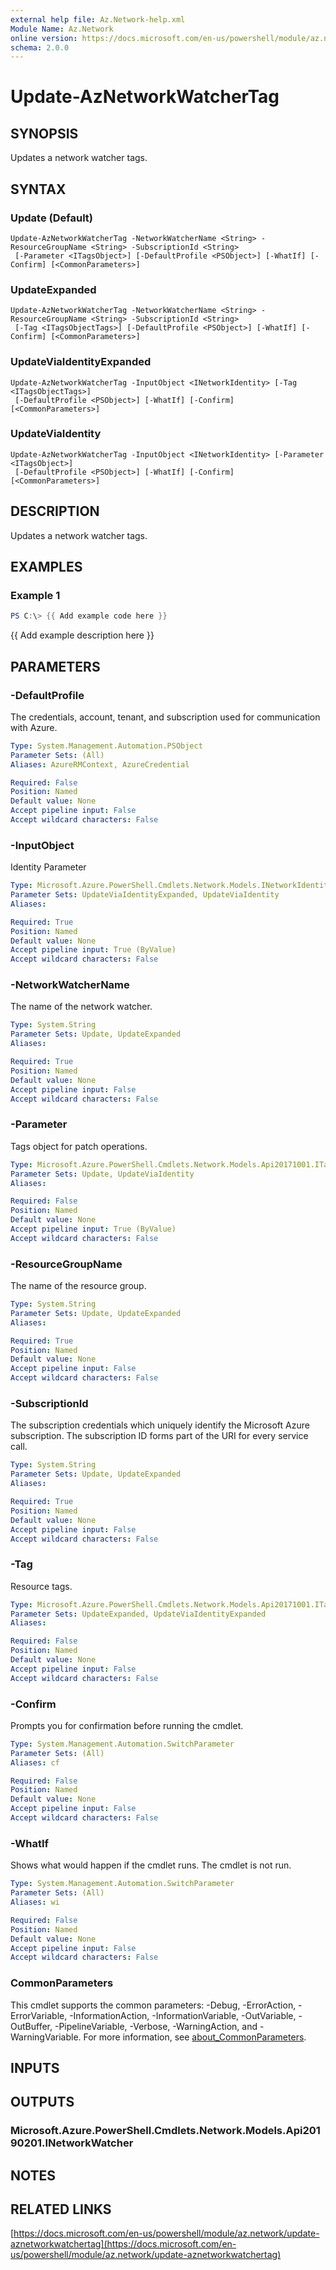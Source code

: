 ```yaml
---
external help file: Az.Network-help.xml
Module Name: Az.Network
online version: https://docs.microsoft.com/en-us/powershell/module/az.network/update-aznetworkwatchertag
schema: 2.0.0
---
```


# Update-AzNetworkWatcherTag

## SYNOPSIS
Updates a network watcher tags.

## SYNTAX

### Update (Default)
```
Update-AzNetworkWatcherTag -NetworkWatcherName <String> -ResourceGroupName <String> -SubscriptionId <String>
 [-Parameter <ITagsObject>] [-DefaultProfile <PSObject>] [-WhatIf] [-Confirm] [<CommonParameters>]
```

### UpdateExpanded
```
Update-AzNetworkWatcherTag -NetworkWatcherName <String> -ResourceGroupName <String> -SubscriptionId <String>
 [-Tag <ITagsObjectTags>] [-DefaultProfile <PSObject>] [-WhatIf] [-Confirm] [<CommonParameters>]
```

### UpdateViaIdentityExpanded
```
Update-AzNetworkWatcherTag -InputObject <INetworkIdentity> [-Tag <ITagsObjectTags>]
 [-DefaultProfile <PSObject>] [-WhatIf] [-Confirm] [<CommonParameters>]
```

### UpdateViaIdentity
```
Update-AzNetworkWatcherTag -InputObject <INetworkIdentity> [-Parameter <ITagsObject>]
 [-DefaultProfile <PSObject>] [-WhatIf] [-Confirm] [<CommonParameters>]
```

## DESCRIPTION
Updates a network watcher tags.

## EXAMPLES

### Example 1
```powershell
PS C:\> {{ Add example code here }}
```

{{ Add example description here }}

## PARAMETERS

### -DefaultProfile
The credentials, account, tenant, and subscription used for communication with Azure.

```yaml
Type: System.Management.Automation.PSObject
Parameter Sets: (All)
Aliases: AzureRMContext, AzureCredential

Required: False
Position: Named
Default value: None
Accept pipeline input: False
Accept wildcard characters: False
```

### -InputObject
Identity Parameter

```yaml
Type: Microsoft.Azure.PowerShell.Cmdlets.Network.Models.INetworkIdentity
Parameter Sets: UpdateViaIdentityExpanded, UpdateViaIdentity
Aliases:

Required: True
Position: Named
Default value: None
Accept pipeline input: True (ByValue)
Accept wildcard characters: False
```

### -NetworkWatcherName
The name of the network watcher.

```yaml
Type: System.String
Parameter Sets: Update, UpdateExpanded
Aliases:

Required: True
Position: Named
Default value: None
Accept pipeline input: False
Accept wildcard characters: False
```

### -Parameter
Tags object for patch operations.

```yaml
Type: Microsoft.Azure.PowerShell.Cmdlets.Network.Models.Api20171001.ITagsObject
Parameter Sets: Update, UpdateViaIdentity
Aliases:

Required: False
Position: Named
Default value: None
Accept pipeline input: True (ByValue)
Accept wildcard characters: False
```

### -ResourceGroupName
The name of the resource group.

```yaml
Type: System.String
Parameter Sets: Update, UpdateExpanded
Aliases:

Required: True
Position: Named
Default value: None
Accept pipeline input: False
Accept wildcard characters: False
```

### -SubscriptionId
The subscription credentials which uniquely identify the Microsoft Azure subscription.
The subscription ID forms part of the URI for every service call.

```yaml
Type: System.String
Parameter Sets: Update, UpdateExpanded
Aliases:

Required: True
Position: Named
Default value: None
Accept pipeline input: False
Accept wildcard characters: False
```

### -Tag
Resource tags.

```yaml
Type: Microsoft.Azure.PowerShell.Cmdlets.Network.Models.Api20171001.ITagsObjectTags
Parameter Sets: UpdateExpanded, UpdateViaIdentityExpanded
Aliases:

Required: False
Position: Named
Default value: None
Accept pipeline input: False
Accept wildcard characters: False
```

### -Confirm
Prompts you for confirmation before running the cmdlet.

```yaml
Type: System.Management.Automation.SwitchParameter
Parameter Sets: (All)
Aliases: cf

Required: False
Position: Named
Default value: None
Accept pipeline input: False
Accept wildcard characters: False
```

### -WhatIf
Shows what would happen if the cmdlet runs.
The cmdlet is not run.

```yaml
Type: System.Management.Automation.SwitchParameter
Parameter Sets: (All)
Aliases: wi

Required: False
Position: Named
Default value: None
Accept pipeline input: False
Accept wildcard characters: False
```

### CommonParameters
This cmdlet supports the common parameters: -Debug, -ErrorAction, -ErrorVariable, -InformationAction, -InformationVariable, -OutVariable, -OutBuffer, -PipelineVariable, -Verbose, -WarningAction, and -WarningVariable. For more information, see [about_CommonParameters](http://go.microsoft.com/fwlink/?LinkID=113216).

## INPUTS

## OUTPUTS

### Microsoft.Azure.PowerShell.Cmdlets.Network.Models.Api20190201.INetworkWatcher
## NOTES

## RELATED LINKS

[https://docs.microsoft.com/en-us/powershell/module/az.network/update-aznetworkwatchertag](https://docs.microsoft.com/en-us/powershell/module/az.network/update-aznetworkwatchertag)

